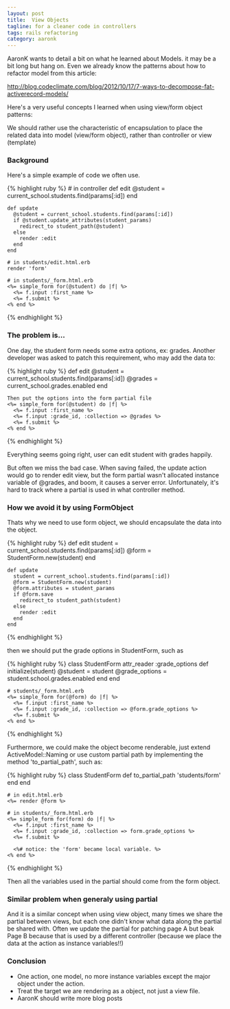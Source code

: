 ```yaml
---
layout: post
title:  View Objects
tagline: for a cleaner code in controllers
tags: rails refactoring
category: aaronk
---
```

AaronK wants to detail a bit on what he learned about Models. it may be a bit long but hang on.
Even we already know the patterns about how to refactor model from this article:

<http://blog.codeclimate.com/blog/2012/10/17/7-ways-to-decompose-fat-activerecord-models/>

Here's a very useful concepts I learned when using view/form object patterns:

We should rather use the characteristic of encapsulation to place the related data into model (view/form object), rather than controller or view (template)

### Background

Here's a simple example of code we often use.

{% highlight ruby %}
    # in controller
    def edit
      @student = current_school.students.find(params[:id])
    end

    def update
      @student = current_school.students.find(params[:id])
      if @student.update_attributes(student_params)
        redirect_to student_path(@student)
      else
        render :edit
      end
    end

    # in students/edit.html.erb
    render 'form'

    # in students/_form.html.erb
    <%= simple_form for(@student) do |f| %>
      <%= f.input :first_name %>
      <%= f.submit %>
    <% end %>
{% endhighlight %}


### The problem is...

One day, the student form needs some extra options, ex: grades. Another developer was asked to patch this requirement, who may add the data to:

{% highlight ruby %}
    def edit
      @student = current_school.students.find(params[:id])
      @grades = current_school.grades.enabled
    end

    Then put the options into the form partial file
    <%= simple_form for(@student) do |f| %>
      <%= f.input :first_name %>
      <%= f.input :grade_id, :collection => @grades %>
      <%= f.submit %>
    <% end %>
{% endhighlight %}

Everything seems going right, user can edit student with grades happily.

But often we miss the bad case. When saving failed, the update action would go to render edit view, but the form partial wasn't allocated instance variable of @grades, and boom, it causes a server error. Unfortunately, it's hard to track where a partial is used in what controller method.


### How we avoid it by using FormObject

Thats why we need to use form object, we should encapsulate the data into the object.

{% highlight ruby %}
    def edit
      student = current_school.students.find(params[:id])
      @form = StudentForm.new(student)
    end

    def update
      student = current_school.students.find(params[:id])
      @form = StudentForm.new(student)
      @form.attributes = student_params
      if @form.save
        redirect_to student_path(student)
      else
        render :edit
      end
    end
{% endhighlight %}

then we should put the grade options in StudentForm, such as

{% highlight ruby %}
    class StudentForm
      attr_reader :grade_options
      def initialize(student)
      @student = student
      @grade_options = student.school.grades.enabled
      end
    end

    # students/_form.html.erb
    <%= simple_form for(@form) do |f| %>
      <%= f.input :first_name %>
      <%= f.input :grade_id, :collection => @form.grade_options %>
      <%= f.submit %>
    <% end %>
{% endhighlight %}

Furthermore, we could make the object become renderable, just extend ActiveModel::Naming or use custom partial path by implementing the method 'to_partial_path', such as:

{% highlight ruby %}
    class StudentForm
      def to_partial_path
        'students/form'
      end
    end

    # in edit.html.erb
    <%= render @form %>

    # in students/_form.html.erb
    <%= simple_form for(form) do |f| %>
      <%= f.input :first_name %>
      <%= f.input :grade_id, :collection => form.grade_options %>
      <%= f.submit %>

      <%# notice: the 'form' became local variable. %>
    <% end %>
{% endhighlight %}

Then all the variables used in the partial should come from the form object.

### Similar problem when generaly using partial

And it is a similar concept when using view object, many times we share the partial between views, but each one didn't know what data along the partial be shared with.
Often we update the partial for patching page A but beak Page B because that is used by a different controller (because we place the data at the action as instance variables!!)

### Conclusion

- One action, one model, no more instance variables except the major object under the action.
- Treat the target we are rendering as a object, not just a view file.
- AaronK should write more blog posts

